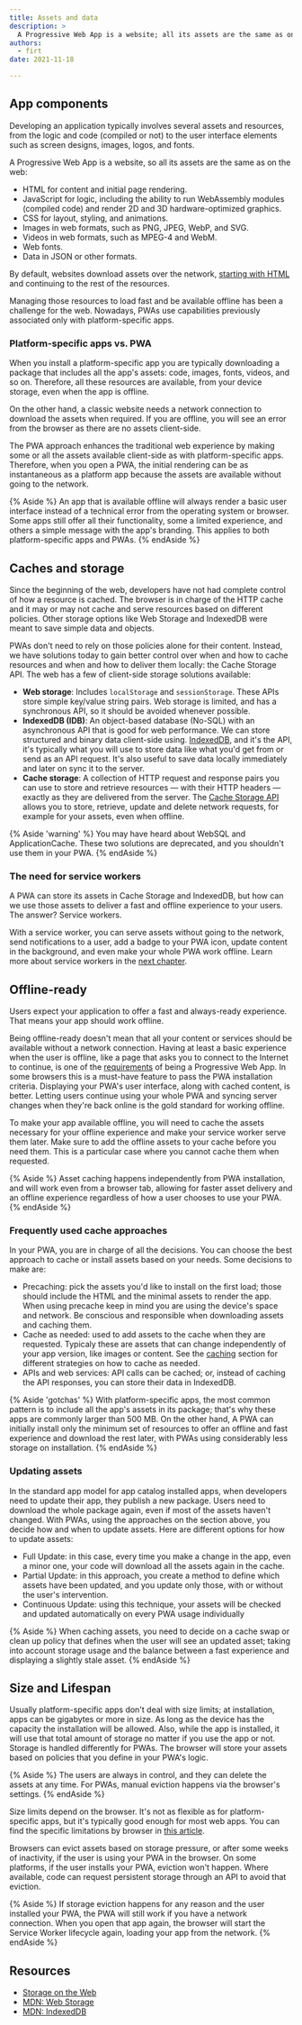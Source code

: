 ```yaml
---
title: Assets and data
description: >
  A Progressive Web App is a website; all its assets are the same as on the web, but with new tools to make those assets load fast when online and available when offline.
authors:
  - firt
date: 2021-11-18

---
```


## App components

Developing an application typically involves several assets and resources, 
from the logic and code (compiled or not) to the user interface elements such as screen designs, images, logos, and fonts.

A Progressive Web App is a website, so all its assets are the same as on the web:

- HTML for content and initial page rendering.
- JavaScript for logic, including the ability to run WebAssembly modules (compiled code) and render 2D and 3D hardware-optimized graphics.
- CSS for layout, styling, and animations.
- Images in web formats, such as PNG, JPEG, WebP, and SVG.
- Videos in web formats, such as MPEG-4 and WebM.
- Web fonts.
- Data in JSON or other formats.

By default, websites download assets over the network, 
[starting with HTML](https://developers.google.com/web/fundamentals/performance/critical-rendering-path) 
and continuing to the rest of the resources.	

Managing those resources to load fast and be available offline has been a challenge for the web. 
Nowadays, PWAs use capabilities previously associated only with platform-specific apps.

### Platform-specific apps vs. PWA

When you install a platform-specific app you are typically downloading a package that includes all the app's assets: code, images, fonts, videos, and so on. 
Therefore, all these resources are available, from your device storage, even when the app is offline.

On the other hand, a classic website needs a network connection to download the assets when required. 
If you are offline, you will see an error from the browser as there are no assets client-side.

The PWA approach enhances the traditional web experience by making some or all the assets available client-side as with platform-specific apps. Therefore, when you open a PWA, the initial rendering can be as instantaneous as a platform app because the assets are available without going to the network.

{% Aside %}
An app that is available offline will always render a basic user interface instead of a technical error from the operating system or browser. Some apps still offer all their functionality, some a limited experience, and others a simple message with the app's branding. This applies to both platform-specific apps and PWAs.
{% endAside %}

## Caches and storage

Since the beginning of the web, developers have not had complete control of how a resource is cached. 
The browser is in charge of the HTTP cache and it may or may not cache and serve resources based on different policies. 
Other storage options like Web Storage and IndexedDB were meant to save simple data and objects.

PWAs don't need to rely on those policies alone for their content. 
Instead, we have solutions today to gain better control over when and how to cache resources and when and how to deliver them locally: the Cache Storage API.
The web has a few of client-side storage solutions available:

* **Web storage**: Includes `localStorage` and `sessionStorage`. These APIs store simple key/value string pairs. Web storage is limited, and has a synchronous API, so it should be avoided whenever possible.
* **IndexedDB (IDB)**: An object-based database (No-SQL) with an asynchronous API that is good for web performance. We can store structured and binary data client-side using. [IndexedDB](https://developer.mozilla.org/docs/Web/API/IndexedDB_API), and it's the API, it's typically what you will use to store data like what you'd get from or send as an API request. It's also useful to save data locally immediately and later on sync it to the server.
* **Cache storage**: A collection of HTTP request and response pairs you can use to store and retrieve resources — with their HTTP headers — exactly as they are delivered from the server. The [Cache Storage API](https://developer.mozilla.org/docs/Web/API/CacheStorage) allows you to store, retrieve, update and delete network requests, for example for your assets, even when offline. 

{% Aside 'warning' %}
You may have heard about WebSQL and ApplicationCache. These two solutions are deprecated, and you shouldn't use them in your PWA.
{% endAside %}

### The need for service workers

A PWA can store its assets in Cache Storage and IndexedDB, 
but how can we use those assets to deliver a fast and offline experience to your users. The answer? Service workers.

With a service worker, you can serve assets without going to the network, send notifications to a user, add a badge to your PWA icon, update content in the background, and even make your whole PWA work offline. Learn more about service workers in the [next chapter](/learn/pwa/service-workers/).

## Offline-ready

Users expect your application to offer a fast and always-ready experience. 
That means your app should work offline. 

Being offline-ready doesn't mean that all your content or services should be available without a network connection. 
Having at least a basic experience when the user is offline, like a page that asks you to connect to the Internet to continue, 
is one of the [requirements](/learn/pwa/getting-started/) of being a Progressive Web App. 
In some browsers this is a must-have feature to pass the PWA installation criteria. 
Displaying your PWA's user interface, along with cached content, is better. 
Letting users continue using your whole PWA and syncing server changes when they're back online is the gold standard for working offline.

To make your app available offline, you will need to cache the assets necessary for your offline experience and make your service worker serve them later. Make sure to add the offline assets to your cache before you need them. This is a particular case where you cannot cache them when requested.

{% Aside %}
Asset caching happens independently from PWA installation, 
and will work even from a browser tab, allowing for faster asset delivery and an offline experience regardless of how a user chooses to use your PWA.
{% endAside %}

### Frequently used cache approaches

In your PWA, you are in charge of all the decisions. You can choose the best approach to cache or install assets based on your needs.
Some decisions to make are:

* Precaching: pick the assets you'd like to install on the first load; those should include the HTML and the minimal assets to render the app. When using precache keep in mind you are using the device's space and network. Be conscious and responsible when downloading assets and caching them. 
* Cache as needed: used to add assets to the cache when they are requested. Typicaly these are assets that can change independently of your app version, like images or content. See the [caching](learn/pwa/caching) section for different strategies on how to cache as needed.
* APIs and web services: API calls can be cached; or, instead of caching the API responses, you can store their data in IndexedDB.  

{% Aside 'gotchas' %}
With platform-specific apps, the most common pattern is to include all the app's assets in its package; that's why these apps are commonly larger than 500 MB. On the other hand, A PWA can initially install only the minimum set of resources to offer an offline and fast experience and download the rest later, with PWAs using considerably less storage on installation. 
{% endAside %}

### Updating assets
In the standard app model for app catalog installed apps, when developers need to update their app, they publish a new package. Users need to download the whole package again, even if most of the assets haven't changed.
With PWAs, using the approaches on the section above, you decide how and when to update assets. 
Here are different options for how to update assets:

* Full Update: in this case, every time you make a change in the app, even a minor one, your code will download all the assets again in the cache.
* Partial Update: in this approach, you create a method to define which assets have been updated, and you update only those, with or without the user's intervention.
* Continuous Update: using this technique, your assets will be checked and updated automatically on every PWA usage individually

{% Aside %}
When caching assets, you need to decide on a cache swap or clean up policy that defines when the user will see an updated asset; taking into account storage usage and the balance between a fast experience and displaying a slightly stale asset.
{% endAside %}

## Size and Lifespan

Usually platform-specific apps don't deal with size limits; at installation, apps can be gigabytes or more in size. As long as the device has the capacity the installation will be allowed. Also, while the app is installed, it will use that total amount of storage no matter if you use the app or not.
Storage is handled differently for PWAs. The browser will store your assets based on policies that you define in your PWA's logic. 

{% Aside %}
The users are always in control, and they can delete the assets at any time. For PWAs, manual eviction happens via the browser's settings. 
{% endAside %}

Size limits depend on the browser. 
It's not as flexible as for platform-specific apps, but it's typically good enough for most web apps. You can find the specific limitations by browser in [this article](/storage-for-the-web/#how-much).

Browsers can evict assets based on storage pressure, or after some weeks of inactivity, if the user is using your PWA in the browser. On some platforms, if the user installs your PWA, eviction won't happen. Where available, code can request persistent storage through an API to avoid that eviction.

{% Aside %}
If storage eviction happens for any reason and the user installed your PWA, the PWA will still work if you have a network connection. When you open that app again, the browser will start the Service Worker lifecycle again, loading your app from the network.
{% endAside %}

##  Resources

- [Storage on the Web](/storage-for-the-web/)
- [MDN: Web Storage](https://developer.mozilla.org/docs/Web/API/Web_Storage_API)
- [MDN: IndexedDB](https://developer.mozilla.org/docs/Web/API/IndexedDB_API)

